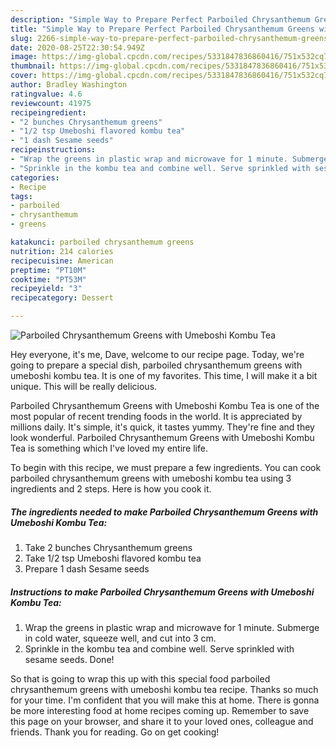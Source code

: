 ```yaml
---
description: "Simple Way to Prepare Perfect Parboiled Chrysanthemum Greens with Umeboshi Kombu Tea"
title: "Simple Way to Prepare Perfect Parboiled Chrysanthemum Greens with Umeboshi Kombu Tea"
slug: 2266-simple-way-to-prepare-perfect-parboiled-chrysanthemum-greens-with-umeboshi-kombu-tea
date: 2020-08-25T22:30:54.949Z
image: https://img-global.cpcdn.com/recipes/5331847836860416/751x532cq70/parboiled-chrysanthemum-greens-with-umeboshi-kombu-tea-recipe-main-photo.jpg
thumbnail: https://img-global.cpcdn.com/recipes/5331847836860416/751x532cq70/parboiled-chrysanthemum-greens-with-umeboshi-kombu-tea-recipe-main-photo.jpg
cover: https://img-global.cpcdn.com/recipes/5331847836860416/751x532cq70/parboiled-chrysanthemum-greens-with-umeboshi-kombu-tea-recipe-main-photo.jpg
author: Bradley Washington
ratingvalue: 4.6
reviewcount: 41975
recipeingredient:
- "2 bunches Chrysanthemum greens"
- "1/2 tsp Umeboshi flavored kombu tea"
- "1 dash Sesame seeds"
recipeinstructions:
- "Wrap the greens in plastic wrap and microwave for 1 minute. Submerge in cold water, squeeze well, and cut into 3 cm."
- "Sprinkle in the kombu tea and combine well. Serve sprinkled with sesame seeds. Done!"
categories:
- Recipe
tags:
- parboiled
- chrysanthemum
- greens

katakunci: parboiled chrysanthemum greens 
nutrition: 214 calories
recipecuisine: American
preptime: "PT10M"
cooktime: "PT53M"
recipeyield: "3"
recipecategory: Dessert

---
```



![Parboiled Chrysanthemum Greens with Umeboshi Kombu Tea](https://img-global.cpcdn.com/recipes/5331847836860416/751x532cq70/parboiled-chrysanthemum-greens-with-umeboshi-kombu-tea-recipe-main-photo.jpg)

Hey everyone, it's me, Dave, welcome to our recipe page. Today, we're going to prepare a special dish, parboiled chrysanthemum greens with umeboshi kombu tea. It is one of my favorites. This time, I will make it a bit unique. This will be really delicious.

Parboiled Chrysanthemum Greens with Umeboshi Kombu Tea is one of the most popular of recent trending foods in the world. It is appreciated by millions daily. It's simple, it's quick, it tastes yummy. They're fine and they look wonderful. Parboiled Chrysanthemum Greens with Umeboshi Kombu Tea is something which I've loved my entire life.




To begin with this recipe, we must prepare a few ingredients. You can cook parboiled chrysanthemum greens with umeboshi kombu tea using 3 ingredients and 2 steps. Here is how you cook it.

<!--inarticleads1-->

##### The ingredients needed to make Parboiled Chrysanthemum Greens with Umeboshi Kombu Tea:

1. Take 2 bunches Chrysanthemum greens
1. Take 1/2 tsp Umeboshi flavored kombu tea
1. Prepare 1 dash Sesame seeds




<!--inarticleads2-->

##### Instructions to make Parboiled Chrysanthemum Greens with Umeboshi Kombu Tea:

1. Wrap the greens in plastic wrap and microwave for 1 minute. Submerge in cold water, squeeze well, and cut into 3 cm.
1. Sprinkle in the kombu tea and combine well. Serve sprinkled with sesame seeds. Done!




So that is going to wrap this up with this special food parboiled chrysanthemum greens with umeboshi kombu tea recipe. Thanks so much for your time. I'm confident that you will make this at home. There is gonna be more interesting food at home recipes coming up. Remember to save this page on your browser, and share it to your loved ones, colleague and friends. Thank you for reading. Go on get cooking!
